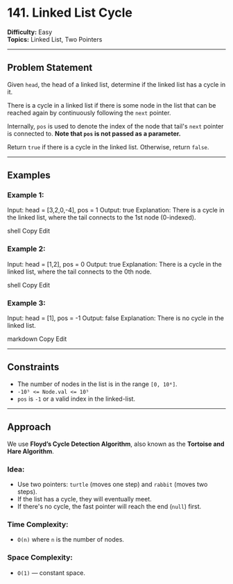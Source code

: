 # 141. Linked List Cycle

**Difficulty:** Easy  
**Topics:** Linked List, Two Pointers

---

## Problem Statement

Given `head`, the head of a linked list, determine if the linked list has a cycle in it.

There is a cycle in a linked list if there is some node in the list that can be reached again by continuously following the `next` pointer.

Internally, `pos` is used to denote the index of the node that tail's `next` pointer is connected to. **Note that `pos` is not passed as a parameter.**

Return `true` if there is a cycle in the linked list. Otherwise, return `false`.

---

## Examples

### Example 1:
Input: head = [3,2,0,-4], pos = 1
Output: true
Explanation: There is a cycle in the linked list, where the tail connects to the 1st node (0-indexed).

shell
Copy
Edit

### Example 2:
Input: head = [1,2], pos = 0
Output: true
Explanation: There is a cycle in the linked list, where the tail connects to the 0th node.

shell
Copy
Edit

### Example 3:
Input: head = [1], pos = -1
Output: false
Explanation: There is no cycle in the linked list.

markdown
Copy
Edit

---

## Constraints

- The number of nodes in the list is in the range `[0, 10⁴]`.
- `-10⁵ <= Node.val <= 10⁵`
- `pos` is `-1` or a valid index in the linked-list.

---

## Approach

We use **Floyd’s Cycle Detection Algorithm**, also known as the **Tortoise and Hare Algorithm**.

### Idea:
- Use two pointers: `turtle` (moves one step) and `rabbit` (moves two steps).
- If the list has a cycle, they will eventually meet.
- If there's no cycle, the fast pointer will reach the end (`null`) first.

### Time Complexity:
- `O(n)` where `n` is the number of nodes.

### Space Complexity:
- `O(1)` — constant space.
